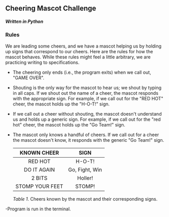 ## Cheering Mascot Challenge
##### Written in Python

### Rules
We are leading some cheers, and we have a mascot helping us by holding up signs that correspond to our cheers.  Here are the rules for how the mascot behaves.  While these rules might feel a little arbitrary, we are practicing writing to specifications.

-  The cheering only ends (i.e., the program exits) when we call out, "GAME OVER".

- Shouting is the only way for the mascot to hear us; we shout by typing in all caps.  If we shout out the name of a cheer, the mascot responds with the appropriate sign.  For example, if we call out for the "RED HOT" cheer, the mascot holds up the "H-O-T!" sign.

- If we call out a cheer without shouting, the mascot doesn't understand us and holds up a generic sign.  For example, if we call out for the "red hot" cheer, the mascot holds up the "Go Team!" sign.

- The mascot only knows a handful of cheers.  If we call out for a cheer the mascot doesn't know, it responds with the generic "Go Team!" sign.

  | KNOWN CHEER     | SIGN           |
  | :-------------: | :------------: |
  | RED HOT         | H-O-T!         |
  | DO IT AGAIN     | Go, Fight, Win |
  | 2 BITS          | Holler!        |
  | STOMP YOUR FEET | STOMP!         |

  *Table 1*.  Cheers known by the mascot and their corresponding signs.

-Program is run in the terminal.